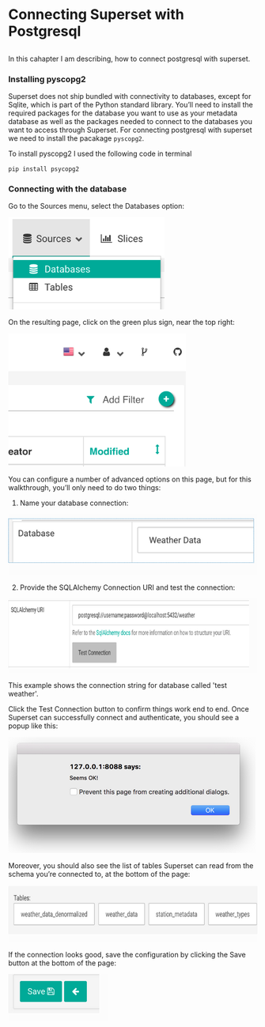 # Connecting Superset with Postgresql 

##
In this cahapter I am describing, how to connect postgresql with superset.

### Installing pyscopg2 
Superset does not ship bundled with connectivity to databases, except for Sqlite, which is part of the Python standard library. You’ll need to install the required packages for the database you want to use as your metadata database as well as the packages needed to connect to the databases you want to access through Superset.
For connecting postgresql  with superset we need to install the pacakage `pyscopg2`.

To install pyscopg2 I used the following code in terminal
```
pip install psycopg2
```
### Connecting with the database
Go to the Sources menu, select the Databases option:

![](images/sources.png)

On the resulting page, click on the green plus sign, near the top right:

![](images/add.png)

You can configure a number of advanced options on this page, but for this walkthrough, you’ll only need to do two things:

 1. Name your database connection:
 
 ![](images/database.png)
 
 
 2. Provide the SQLAlchemy Connection URI and test the connection:
    
  ![](images/testcon.png)
  
 This example shows the connection string for database called 'test weather'.

Click the Test Connection button to confirm things work end to end. Once Superset can successfully connect and authenticate, you should see a popup like this:

   ![](images/confirmbox.png)
   
Moreover, you should also see the list of tables Superset can read from the schema you’re connected to, at the bottom of the page:

   ![](images/bottom.png)
   
If the connection looks good, save the configuration by clicking the Save button at the bottom of the page:

   ![](images/savedb.png)
 


